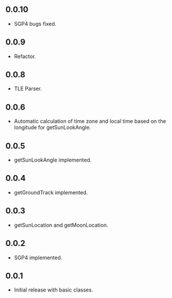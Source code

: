 ## 0.0.10

* SGP4 bugs fixed.

## 0.0.9

* Refactor.

## 0.0.8

* TLE Parser.

## 0.0.6

* Automatic calculation of time zone and local time based on the longitude for getSunLookAngle.

## 0.0.5

* getSunLookAngle implemented.

## 0.0.4

* getGroundTrack implemented.

## 0.0.3

* getSunLocation and getMoonLocation.

## 0.0.2

* SGP4 implemented.

## 0.0.1

* Initial release with basic classes.
